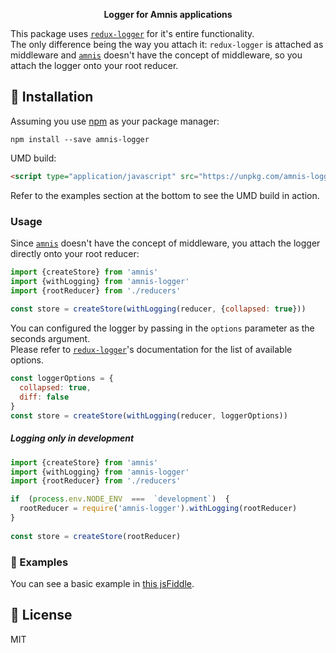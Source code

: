 <p align="center">
  <strong>Logger for Amnis applications</strong>
</p>

This package uses [`redux-logger`](http://npm.im/redux-logger) for it's entire functionality.
<br />
The only difference being the way you attach it: `redux-logger` is attached as middleware and [`amnis`](http://npm.im/amnis) doesn't have the concept of middleware, so you attach the logger onto your root reducer.

## 🔧 Installation

Assuming you use [npm](https://www.npmjs.com/) as your package manager:
```text
npm install --save amnis-logger
```
UMD build:
```html
<script type="application/javascript" src="https://unpkg.com/amnis-logger"></script>
```
Refer to the examples section at the bottom to see the UMD build in action.

### Usage
Since [`amnis`](http://npm.im/amnis) doesn't have the concept of middleware, you attach the logger directly onto your root reducer:
```js  
import {createStore} from 'amnis'  
import {withLogging} from 'amnis-logger'
import {rootReducer} from './reducers'
  
const store = createStore(withLogging(reducer, {collapsed: true}))
```
You can configured the logger by passing in the `options` parameter as the seconds argument.
<br />
Please refer to [`redux-logger`](http://npm.im/redux-logger)'s documentation for the list of available options.
```js    
const loggerOptions = {
  collapsed: true,
  diff: false
}
const store = createStore(withLogging(reducer, loggerOptions))
```
##### Logging only in development
```js
import {createStore} from 'amnis'  
import {withLogging} from 'amnis-logger'
import {rootReducer} from './reducers'

if  (process.env.NODE_ENV  ===  `development`)  {
  rootReducer = require('amnis-logger').withLogging(rootReducer)
}
  
const store = createStore(rootReducer)
```

### 📓 Examples 

You can see a basic example in [this jsFiddle](https://jsfiddle.net/petershev/n682rqLc/).

## 🍻 License
MIT